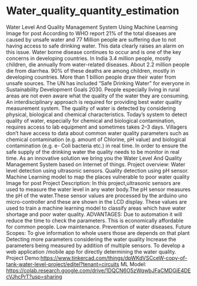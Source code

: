 # Water_quality_quantity_estimation
Water Level And Quality Management System Using Machine Learning
Image for post
According to WHO report 21% of the total diseases are caused by unsafe water and 77 Million people are suffering due to not having access to safe drinking water. This data clearly raises an alarm on this issue.
Water borne disease continues to occur and is one of the key concerns in developing countries.
In India 3.4 million people, mostly children, die annually from water-related diseases. About 2.2 million people die from diarrhea. 90% of these deaths are among children, mostly in developing countries. More than 1 billion people draw their water from unsafe sources. The UN has included “Safe Drinking Water” for everyone in Sustainability Development Goals 2030.
People especially living in rural areas are not even aware what the quality of the water they are consuming.
An interdisciplinary approach is required for providing best water quality measurement system. The quality of water is detected by considering physical, biological and chemical characteristics. Today’s system to detect quality of water, especially for chemical and biological contamination, requires access to lab equipment and sometimes takes 2–3 days. Villagers don’t have access to data about common water quality parameters such as chemical contamination (e.g. amount of Chlorine, pH value) and biological contamination (e.g. e- Coli bacteria etc.) in real time. In order to ensure the safe supply of the drinking water the quality needs to be monitor in real time.
As an innovative solution we bring you the Water Level And Quality Management System based on Internet of things.
Project overview:
Water level detection using ultrasonic sensors.
Quality detection using pH sensor.
Machine Learning model to map the places vulnerable to poor water quality
Image for post
Project Description:
In this project,ultrasonic sensors are used to measure the water level in any water body.The pH sensor measures the pH of the water.These sensor values are processed by the arduino uno micro-controller and these are shown in the LCD display.
These values are used to train a machine learning model to classify areas which have water shortage and poor water quality.
ADVANTAGES:
Due to automation it will reduce the time to check the parameters.
This is economically affordable for common people.
Low maintenance.
Prevention of water diseases.
Future Scopes:
To give information to whole users those are depends on that plant
Detecting more parameters considering the water quality
Increase the parameters being measured by addition of multiple sensors.
To develop a web application /mobile app for directly determining the water quality.
Project Demo:https://www.tinkercad.com/things/dpWKdVSCceW-copy-of-tank-water-level-project/editel?tenant=circuits
ML Model: https://colab.research.google.com/drive/1DQCN6O5zWqwbJFaCMDGiE4DEcVJhcPrT?usp=sharing
